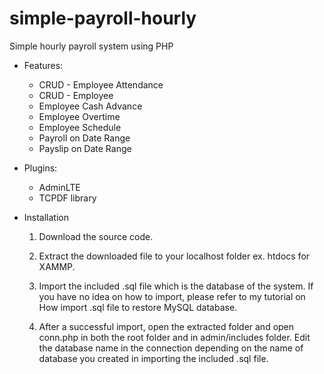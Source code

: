 # simple-payroll-hourly
Simple hourly payroll system using PHP

* Features:
  * CRUD - Employee Attendance
  * CRUD - Employee
  * Employee Cash Advance
  * Employee Overtime
  * Employee Schedule
  * Payroll on Date Range
  * Payslip on Date Range

* Plugins:
  * AdminLTE
  * TCPDF library
 
* Installation
  1. Download the source code.

  2. Extract the downloaded file to your localhost folder ex. htdocs for XAMMP.

  3. Import the included .sql file which is the database of the system. If you have no idea on how to import, please refer to my tutorial      on How import .sql file to restore MySQL database.

  4. After a successful import, open the extracted folder and open conn.php in both the root folder and in admin/includes folder. Edit the      database name in the connection depending on the name of database you created in importing the included .sql file.
